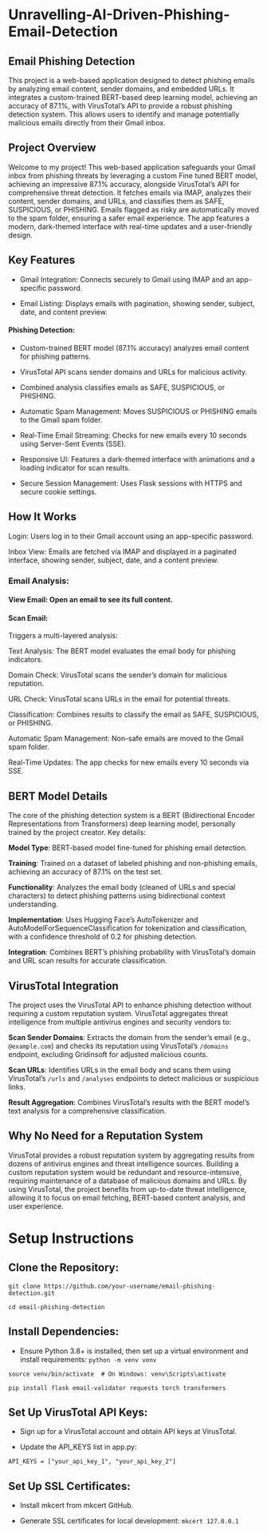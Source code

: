# Unravelling-AI-Driven-Phishing-Email-Detection
## Email Phishing Detection

This project is a web-based application designed to detect phishing emails by analyzing email content, sender domains, and embedded URLs. It integrates a custom-trained BERT-based deep learning model, achieving an accuracy of 87.1%, with VirusTotal’s API to provide a robust phishing detection system. This allows users to identify and manage potentially malicious emails directly from their Gmail inbox.

## Project Overview

Welcome to my project! This web-based application safeguards your Gmail inbox from phishing threats by leveraging a custom Fine tuned BERT model, achieving an impressive 87.1% accuracy, alongside VirusTotal’s API for comprehensive threat detection. It fetches emails via IMAP, analyzes their content, sender domains, and URLs, and classifies them as SAFE, SUSPICIOUS, or PHISHING. Emails flagged as risky are automatically moved to the spam folder, ensuring a safer email experience. The app features a modern, dark-themed interface with real-time updates and a user-friendly design.

## Key Features
- Gmail Integration: Connects securely to Gmail using IMAP and an app-specific password.

- Email Listing: Displays emails with pagination, showing sender, subject, date, and content preview.

 #### Phishing Detection:

- Custom-trained BERT model (87.1% accuracy) analyzes email content for phishing patterns.

- VirusTotal API scans sender domains and URLs for malicious activity.

- Combined analysis classifies emails as SAFE, SUSPICIOUS, or PHISHING.

- Automatic Spam Management: Moves SUSPICIOUS or PHISHING emails to the Gmail spam folder.

- Real-Time Email Streaming: Checks for new emails every 10 seconds using Server-Sent Events (SSE).

- Responsive UI: Features a dark-themed interface with animations and a loading indicator for scan results.

- Secure Session Management: Uses Flask sessions with HTTPS and secure cookie settings.


## How It Works

Login: Users log in to their Gmail account using an app-specific password.

Inbox View: Emails are fetched via IMAP and displayed in a paginated interface, showing sender, subject, date, and a content preview.

### Email Analysis:

 #### View Email: Open an email to see its full content.

 #### Scan Email: 

Triggers a multi-layered analysis:

Text Analysis: The BERT model evaluates the email body for phishing indicators.

Domain Check: VirusTotal scans the sender’s domain for malicious reputation.

URL Check: VirusTotal scans URLs in the email for potential threats.

Classification: Combines results to classify the email as SAFE, SUSPICIOUS, or PHISHING.

Automatic Spam Management: Non-safe emails are moved to the Gmail spam folder.

Real-Time Updates: The app checks for new emails every 10 seconds via SSE.

## BERT Model Details

The core of the phishing detection system is a BERT (Bidirectional Encoder Representations from Transformers) deep learning model, personally trained by the project creator. Key details:

**Model Type**: BERT-based model fine-tuned for phishing email detection.

**Training**: Trained on a dataset of labeled phishing and non-phishing emails, achieving an accuracy of 87.1% on the test set.

**Functionality**: Analyzes the email body (cleaned of URLs and special characters) to detect phishing patterns using bidirectional context understanding.

**Implementation**: Uses Hugging Face’s AutoTokenizer and AutoModelForSequenceClassification for tokenization and classification, with a confidence threshold of 0.2 for phishing detection.

**Integration**: Combines BERT’s phishing probability with VirusTotal’s domain and URL scan results for accurate classification.

## VirusTotal Integration

The project uses the VirusTotal API to enhance phishing detection without requiring a custom reputation system. VirusTotal aggregates threat intelligence from multiple antivirus engines and security vendors to:

**Scan Sender Domains**: Extracts the domain from the sender’s email (e.g., `@example.com`) and checks its reputation using VirusTotal’s `/domains` endpoint, excluding Gridinsoft for adjusted malicious counts.

**Scan URLs**: Identifies URLs in the email body and scans them using VirusTotal’s `/urls` and `/analyses` endpoints to detect malicious or suspicious links.

**Result Aggregation**: Combines VirusTotal’s results with the BERT model’s text analysis for a comprehensive classification.

## Why No Need for a Reputation System

VirusTotal provides a robust reputation system by aggregating results from dozens of antivirus engines and threat intelligence sources. Building a custom reputation system would be redundant and resource-intensive, requiring maintenance of a database of malicious domains and URLs. By using VirusTotal, the project benefits from up-to-date threat intelligence, allowing it to focus on email fetching, BERT-based content analysis, and user experience.

# Setup Instructions

## Clone the Repository:
`git clone https://github.com/your-username/email-phishing-detection.git`

`cd email-phishing-detection`

## Install Dependencies: 
- Ensure Python 3.8+ is installed, then set up a virtual environment and install requirements:
`python -m venv venv`

`source venv/bin/activate  # On Windows: venv\Scripts\activate`

`pip install flask email-validator requests torch transformers`

## Set Up VirusTotal API Keys:

- Sign up for a VirusTotal account and obtain API keys at VirusTotal.

- Update the API_KEYS list in app.py:

`API_KEYS = ["your_api_key_1", "your_api_key_2"]`

## Set Up SSL Certificates:
- Install mkcert from mkcert GitHub. 

- Generate SSL certificates for local development:
`mkcert 127.0.0.1`














